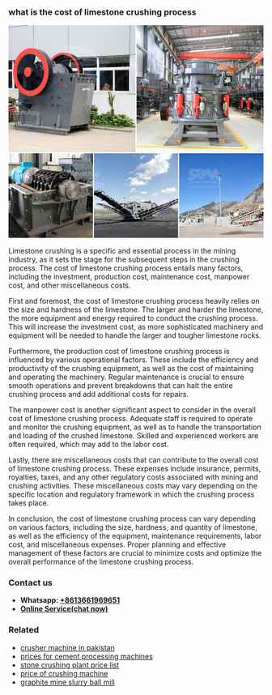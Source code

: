 <h3>what is the cost of limestone crushing process</h3><img src='1708499128.jpg' alt=''><p>Limestone crushing is a specific and essential process in the mining industry, as it sets the stage for the subsequent steps in the crushing process. The cost of limestone crushing process entails many factors, including the investment, production cost, maintenance cost, manpower cost, and other miscellaneous costs. </p><p>First and foremost, the cost of limestone crushing process heavily relies on the size and hardness of the limestone. The larger and harder the limestone, the more equipment and energy required to conduct the crushing process. This will increase the investment cost, as more sophisticated machinery and equipment will be needed to handle the larger and tougher limestone rocks.</p><p>Furthermore, the production cost of limestone crushing process is influenced by various operational factors. These include the efficiency and productivity of the crushing equipment, as well as the cost of maintaining and operating the machinery. Regular maintenance is crucial to ensure smooth operations and prevent breakdowns that can halt the entire crushing process and add additional costs for repairs.</p><p>The manpower cost is another significant aspect to consider in the overall cost of limestone crushing process. Adequate staff is required to operate and monitor the crushing equipment, as well as to handle the transportation and loading of the crushed limestone. Skilled and experienced workers are often required, which may add to the labor cost.</p><p>Lastly, there are miscellaneous costs that can contribute to the overall cost of limestone crushing process. These expenses include insurance, permits, royalties, taxes, and any other regulatory costs associated with mining and crushing activities. These miscellaneous costs may vary depending on the specific location and regulatory framework in which the crushing process takes place.</p><p>In conclusion, the cost of limestone crushing process can vary depending on various factors, including the size, hardness, and quantity of limestone, as well as the efficiency of the equipment, maintenance requirements, labor cost, and miscellaneous expenses. Proper planning and effective management of these factors are crucial to minimize costs and optimize the overall performance of the limestone crushing process.</p><h3>Contact us</h3><ul><li><strong>Whatsapp:&nbsp;<a href="https://wa.me/8613661969651">+8613661969651</a></strong></li><li><a href="https://swt.shibang-china.com/?git&amp;zhl&amp;what is the cost of limestone crushing process"><strong>Online Service(chat now)</strong></a></li></ul><h3>Related</h3><ul><li><a href='crusher machine in pakistan.md'>crusher machine in pakistan</a></li><li><a href='prices for cement processing machines.md'>prices for cement processing machines</a></li><li><a href='stone crushing plant price list.md'>stone crushing plant price list</a></li><li><a href='price of crushing machine.md'>price of crushing machine</a></li><li><a href='graphite mine slurry ball mill.md'>graphite mine slurry ball mill</a></li></ul>